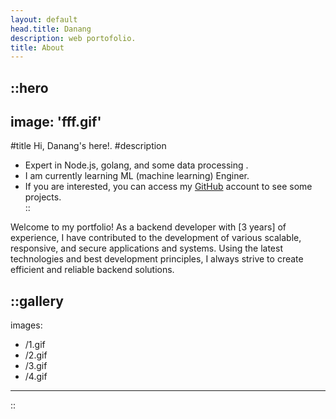 ```yaml
---
layout: default
head.title: Danang
description: web portofolio.
title: About
---
```


::hero
---
image: 'fff.gif'
---
#title
Hi, Danang's here!.
#description
- Expert in Node.js, golang, and some data processing .
- I am currently learning ML (machine learning) Enginer.
- If you are interested, you can access my [GitHub](https://github.com/danangfir) account to see some projects.  
::

Welcome to my portfolio! As a backend developer with [3 years] of experience, I have contributed to the development of various scalable, responsive, and secure applications and systems. Using the latest technologies and best development principles, I always strive to create efficient and reliable backend solutions.  

::gallery
---
images:
  - /1.gif
  - /2.gif
  - /3.gif
  - /4.gif
---
::
